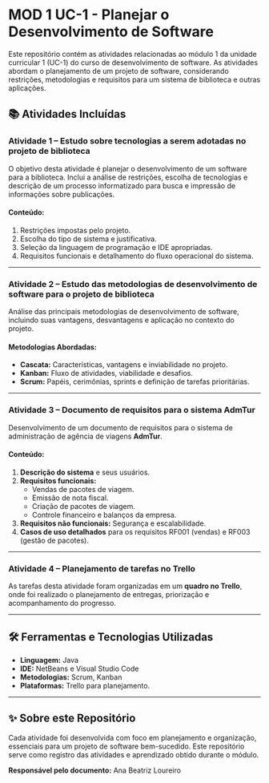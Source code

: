 # MOD 1 UC-1 - Planejar o Desenvolvimento de Software

Este repositório contém as atividades relacionadas ao módulo 1 da unidade curricular 1 (UC-1) do curso de desenvolvimento de software. As atividades abordam o planejamento de um projeto de software, considerando restrições, metodologias e requisitos para um sistema de biblioteca e outras aplicações.

## 📚 Atividades Incluídas

### Atividade 1 – Estudo sobre tecnologias a serem adotadas no projeto de biblioteca
O objetivo desta atividade é planejar o desenvolvimento de um software para a biblioteca. Inclui a análise de restrições, escolha de tecnologias e descrição de um processo informatizado para busca e impressão de informações sobre publicações.

#### Conteúdo:
1. Restrições impostas pelo projeto.
2. Escolha do tipo de sistema e justificativa.
3. Seleção da linguagem de programação e IDE apropriadas.
4. Requisitos funcionais e detalhamento do fluxo operacional do sistema.

---

### Atividade 2 – Estudo das metodologias de desenvolvimento de software para o projeto de biblioteca
Análise das principais metodologias de desenvolvimento de software, incluindo suas vantagens, desvantagens e aplicação no contexto do projeto.

#### Metodologias Abordadas:
- **Cascata:** Características, vantagens e inviabilidade no projeto.
- **Kanban:** Fluxo de atividades, viabilidade e desafios.
- **Scrum:** Papéis, cerimônias, sprints e definição de tarefas prioritárias.

---

### Atividade 3 – Documento de requisitos para o sistema AdmTur
Desenvolvimento de um documento de requisitos para o sistema de administração de agência de viagens **AdmTur**.

#### Conteúdo:
1. **Descrição do sistema** e seus usuários.
2. **Requisitos funcionais:**
   - Vendas de pacotes de viagem.
   - Emissão de nota fiscal.
   - Criação de pacotes de viagem.
   - Controle financeiro e balanços da empresa.
3. **Requisitos não funcionais:** Segurança e escalabilidade.
4. **Casos de uso detalhados** para os requisitos RF001 (vendas) e RF003 (gestão de pacotes).

---

### Atividade 4 – Planejamento de tarefas no Trello
As tarefas desta atividade foram organizadas em um **quadro no Trello**, onde foi realizado o planejamento de entregas, priorização e acompanhamento do progresso.

---

## 🛠️ Ferramentas e Tecnologias Utilizadas
- **Linguagem:** Java
- **IDE:** NetBeans e Visual Studio Code
- **Metodologias:** Scrum, Kanban
- **Plataformas:** Trello para planejamento.

---

## ✨ Sobre este Repositório
Cada atividade foi desenvolvida com foco em planejamento e organização, essenciais para um projeto de software bem-sucedido. Este repositório serve como registro das atividades e aprendizado obtido durante o módulo.

**Responsável pelo documento:** Ana Beatriz Loureiro  
